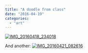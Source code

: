 ```yaml
---
title: "A doodle from class"
date: "2016-04-19"
categories: 
  - "art"
---
```


[![IMG_20160418_234018](/wp-content/uploads/2016/04/IMG_20160418_234018-1024x953.jpg)](/wp-content/uploads/2016/04/IMG_20160418_234018.jpg)

And another: [![IMG_20160421_082616](/wp-content/uploads/2016/04/IMG_20160421_082616-1012x1024.jpg)](/wp-content/uploads/2016/04/IMG_20160421_082616.jpg)
